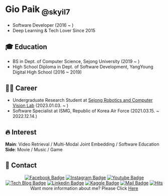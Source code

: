 # Gio Paik<sub> @skyil7</sub>
- Software Developer (2016 ~ )
- Deep Learning & Tech Lover Since 2015

## 🎓 Education
- BS in Dept. of Computer Science, Sejong University (2019 ~ )
- High School Diploma in Dept. of Software Development, YangYoung Digital High School (2016 ~ 2019)

## 👨‍✈️ Career
- Undergraduate Research Student at [Sejong Robotics and Computer Vision Lab](https://www.rcv.sejong.ac.kr/) (2023.01.03. ~ )
- Software Specialist at ISMG, Republic of Korea Air Force (2021.03.15. ~ 2022.12.14.)

## 🔥 Interest
**Main**: Video Retrieval / Multi-Modal Joint Embedding / Software Education   
**Side**: Movie / Music / Game

## 👋 Contact
<div align=center>

[![Facebook Badge](https://img.shields.io/badge/-Facebook-1877f2?style=flat-square&logo=facebook&logoColor=white&link=https://www.facebook.com/giopaik1/)](https://www.facebook.com/giopaik1/) 
[![Instagram Badge](https://img.shields.io/badge/-Instagram-E4405F?style=flat-square&logo=instagram&logoColor=white&link=https://www.instagram.com/giopaik/)](https://www.instagram.com/giopaik/) 
[![Youtube Badge](https://img.shields.io/badge/Youtube-ff0000?style=flat-square&logo=youtube&link=https://www.youtube.com/channel/UCsEF5EAdc5fTuRmkWcFjIhA)](https://www.youtube.com/channel/UCsEF5EAdc5fTuRmkWcFjIhA) 
[![Tech Blog Badge](http://img.shields.io/badge/-Tech%20blog-black?style=flat-square&logo=github&link=https://skyil.tistory.com/)](https://skyil.tistory.com/) 
[![Linkedin Badge](https://img.shields.io/badge/-LinkedIn-blue?style=flat-square&logo=Linkedin&logoColor=white&link=https://www.linkedin.com/in/giopaik/)](https://www.linkedin.com/in/giopaik/) 
[![Kaggle Badge](https://img.shields.io/badge/-Kaggle-20BEFF?style=flat-square&logo=Kaggle&logoColor=white&link=https://www.kaggle.com/skyil7/)](https://www.kaggle.com/skyil7/) 
[![Mail Badge](https://img.shields.io/badge/-Mail-d14836?style=flat-square&logo=Gmail&logoColor=white&link=mailto:giopaik@naver.com)](mailto:giopaik@naver.com)
  [![Hits](https://hits.seeyoufarm.com/api/count/incr/badge.svg?url=https%3A%2F%2Fgithub.com%2Fskyil7%2Fhit-counter&count_bg=%233DBFC8&title_bg=%23555555&icon=github.svg&icon_color=%23E7E7E7&title=hits&edge_flat=false)](https://hits.seeyoufarm.com)
<br />
  Want more information about me? Please Click [Here](https://github.com/skyil7/skyil7/blob/master/CL_EN.md)
</div>
